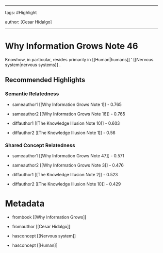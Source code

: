 




---

tags: #Highlight

author: [Cesar Hidalgo]

---
# Why Information Grows Note 46




Knowhow, in particular, resides primarily in  [[Human|humans]] ’  [[Nervous system|nervous systems]] .


## Recommended Highlights

### Semantic Relatedness


- sameauthor1 [[Why Information Grows Note 1]] - 0.765

- sameauthor2 [[Why Information Grows Note 16]] - 0.765

- diffauthor1 [[The Knowledge Illusion Note 10]] - 0.603

- diffauthor2 [[The Knowledge Illusion Note 1]] - 0.56
### Shared Concept Relatedness


- sameauthor1 [[Why Information Grows Note 47]] - 0.571

- sameauthor2 [[Why Information Grows Note 3]] - 0.476

- diffauthor1 [[The Knowledge Illusion Note 2]] - 0.523

- diffauthor2 [[The Knowledge Illusion Note 10]] - 0.429
# Metadata


- frombook [[Why Information Grows]]

- fromauthor [[Cesar Hidalgo]]

- hasconcept [[Nervous system]]

- hasconcept [[Human]]